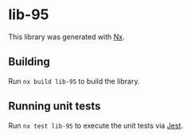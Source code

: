 # lib-95

This library was generated with [Nx](https://nx.dev).

## Building

Run `nx build lib-95` to build the library.

## Running unit tests

Run `nx test lib-95` to execute the unit tests via [Jest](https://jestjs.io).
